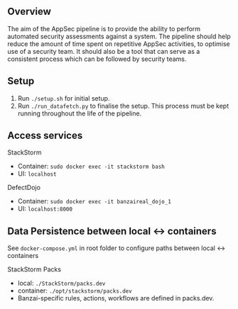 ## Overview

The aim of the AppSec pipeline is to provide the ability to perform automated security assessments against a system. The pipeline should help reduce the amount of time spent on repetitive AppSec activities, to optimise use of a security team. It should also be a tool that can serve as a consistent process which can be followed by security teams.

## Setup

1. Run `./setup.sh` for initial setup.
2. Run `./run_datafetch.py` to finalise the setup. This process must be kept running throughout the life of the pipeline.

## Access services

StackStorm
* Container: `sudo docker exec -it stackstorm bash`
* UI: `localhost`

DefectDojo
* Container: `sudo docker exec -it banzaireal_dojo_1`
* UI: `localhost:8000`

## Data Persistence between local <-> containers

See `docker-compose.yml` in root folder to configure paths between local <-> containers

StackStorm Packs
* local: `./StackStorm/packs.dev`
* container: `./opt/stackstorm/packs.dev`
* Banzai-specific rules, actions, workflows are defined in packs.dev.
